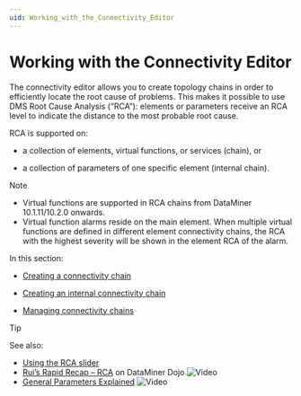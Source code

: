 ```yaml
---
uid: Working_with_the_Connectivity_Editor
---
```


# Working with the Connectivity Editor

The connectivity editor allows you to create topology chains in order to efficiently locate the root cause of problems. This makes it possible to use DMS Root Cause Analysis (“RCA”): elements or parameters receive an RCA level to indicate the distance to the most probable root cause.

RCA is supported on:

- a collection of elements, virtual functions, or services (chain), or

- a collection of parameters of one specific element (internal chain).

> [!NOTE]
>
> - Virtual functions are supported in RCA chains from DataMiner 10.1.11/10.2.0 onwards.
> - Virtual function alarms reside on the main element. When multiple virtual functions are defined in different element connectivity chains, the RCA with the highest severity will be shown in the element RCA of the alarm.

In this section:

- [Creating a connectivity chain](xref:Creating_a_connectivity_chain)

- [Creating an internal connectivity chain](xref:Creating_an_internal_connectivity_chain)

- [Managing connectivity chains](xref:Managing_connectivity_chains)

> [!TIP]
> See also:
>
> - [Using the RCA slider](xref:UsingTheRCASlider)
> - [Rui’s Rapid Recap – RCA](https://community.dataminer.services/video/ruis-rapid-recap-rca/) on DataMiner Dojo ![Video](~/user-guide/images/video_Duo.png)
> - [General Parameters Explained](https://www.youtube.com/watch?v=Axwor594QeQ) ![Video](~/user-guide/images/video_Duo.png)
